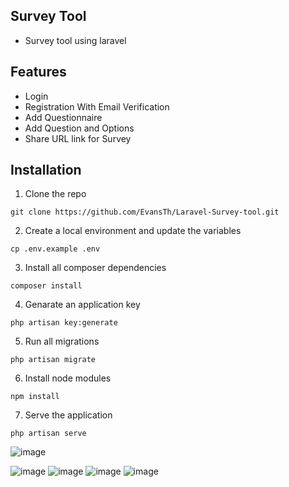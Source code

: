 

## Survey Tool
- Survey tool using laravel


## Features
- Login
- Registration With Email Verification
- Add Questionnaire
- Add Question and Options
- Share URL link for Survey

## Installation

1. Clone the repo
```
git clone https://github.com/EvansTh/Laravel-Survey-tool.git
```

2. Create a local environment and update the variables
```
cp .env.example .env
```

3. Install all composer dependencies
```
composer install
```

4. Genarate an application key
```
php artisan key:generate
```
5. Run all migrations
```
php artisan migrate
```

6. Install node modules
```
npm install
```

7. Serve the application
```
php artisan serve
```
![image](https://user-images.githubusercontent.com/75301627/110604940-4acb2380-8191-11eb-9efe-d4e149d1fe7c.png)

![image](https://user-images.githubusercontent.com/75301627/110605065-67675b80-8191-11eb-82ea-81f0bcf95588.png)
![image](https://user-images.githubusercontent.com/75301627/110605182-8665ed80-8191-11eb-98af-1fc84afbc493.png)
![image](https://user-images.githubusercontent.com/75301627/110605278-a1d0f880-8191-11eb-9b67-82eb2f18778a.png)
![image](https://user-images.githubusercontent.com/75301627/110605347-b6ad8c00-8191-11eb-9188-e03f08048d70.png)
